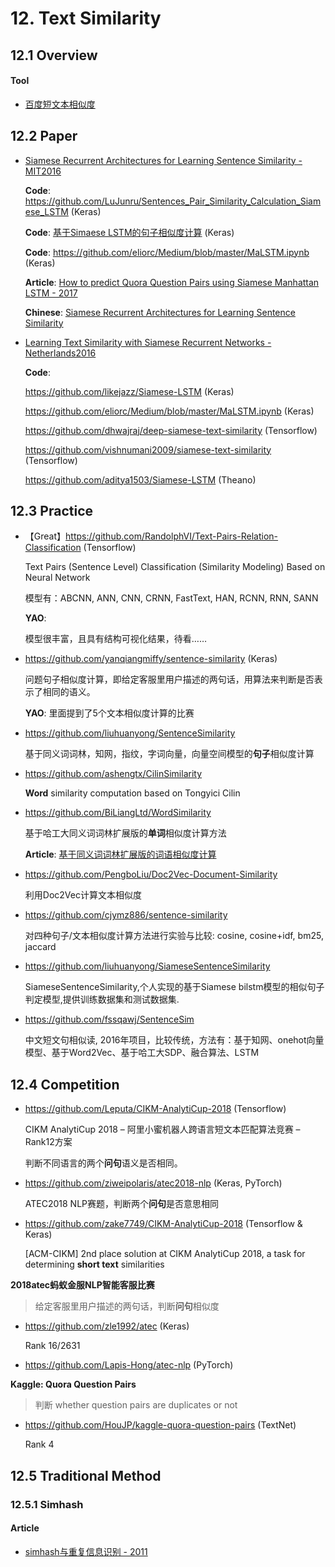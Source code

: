 

# 12. Text Similarity

## 12.1 Overview

#### Tool

- [百度短文本相似度](http://ai.baidu.com/tech/nlp/simnet)


## 12.2 Paper

- [Siamese Recurrent Architectures for Learning Sentence Similarity - MIT2016](https://www.mit.edu/~jonasm/info/MuellerThyagarajan_AAAI16.pdf)

    **Code**: <https://github.com/LuJunru/Sentences_Pair_Similarity_Calculation_Siamese_LSTM> (Keras)

    **Code**: [基于Simaese LSTM的句子相似度计算](https://blog.csdn.net/android_ruben/article/details/78427068) (Keras)

    **Code**: <https://github.com/eliorc/Medium/blob/master/MaLSTM.ipynb> (Keras)

    **Article**: [How to predict Quora Question Pairs using Siamese Manhattan LSTM - 2017](https://medium.com/mlreview/implementing-malstm-on-kaggles-quora-question-pairs-competition-8b31b0b16a07)

    **Chinese**: [Siamese Recurrent Architectures for Learning Sentence Similarity](https://www.jianshu.com/p/f3d0d94a4913?utm_campaign)

- [Learning Text Similarity with Siamese Recurrent Networks - Netherlands2016](http://www.aclweb.org/anthology/W16-16)

    **Code**: 
    
    <https://github.com/likejazz/Siamese-LSTM> (Keras)

    <https://github.com/eliorc/Medium/blob/master/MaLSTM.ipynb> (Keras)

    <https://github.com/dhwajraj/deep-siamese-text-similarity> (Tensorflow)

    <https://github.com/vishnumani2009/siamese-text-similarity> (Tensorflow)

    <https://github.com/aditya1503/Siamese-LSTM> (Theano)


## 12.3 Practice

- 【Great】<https://github.com/RandolphVI/Text-Pairs-Relation-Classification> (Tensorflow)

    Text Pairs (Sentence Level) Classification (Similarity Modeling) Based on Neural Network

    模型有：ABCNN, ANN, CNN, CRNN, FastText, HAN, RCNN, RNN, SANN

    **YAO**:

    模型很丰富，且具有结构可视化结果，待看……

- <https://github.com/yanqiangmiffy/sentence-similarity> (Keras)

    问题句子相似度计算，即给定客服里用户描述的两句话，用算法来判断是否表示了相同的语义。

    **YAO**: 里面提到了5个文本相似度计算的比赛

- <https://github.com/liuhuanyong/SentenceSimilarity>

    基于同义词词林，知网，指纹，字词向量，向量空间模型的**句子**相似度计算

- <https://github.com/ashengtx/CilinSimilarity>

    **Word** similarity computation based on Tongyici Cilin

- <https://github.com/BiLiangLtd/WordSimilarity>

    基于哈工大同义词词林扩展版的**单词**相似度计算方法

    **Article**: [基于同义词词林扩展版的词语相似度计算](http://codepub.cn/2015/08/04/Based-on-the-extended-version-of-synonyms-Cilin-word-similarity-computing/)

- <https://github.com/PengboLiu/Doc2Vec-Document-Similarity>

    利用Doc2Vec计算文本相似度

- <https://github.com/cjymz886/sentence-similarity>

    对四种句子/文本相似度计算方法进行实验与比较: cosine, cosine+idf, bm25, jaccard

- <https://github.com/liuhuanyong/SiameseSentenceSimilarity>

    SiameseSentenceSimilarity,个人实现的基于Siamese bilstm模型的相似句子判定模型,提供训练数据集和测试数据集.

- <https://github.com/fssqawj/SentenceSim>

    中文短文句相似读, 2016年项目，比较传统，方法有：基于知网、onehot向量模型、基于Word2Vec、基于哈工大SDP、融合算法、LSTM


## 12.4 Competition

- <https://github.com/Leputa/CIKM-AnalytiCup-2018> (Tensorflow)

    CIKM AnalytiCup 2018 – 阿里小蜜机器人跨语言短文本匹配算法竞赛 – Rank12方案

    判断不同语言的两个**问句**语义是否相同。

- <https://github.com/ziweipolaris/atec2018-nlp> (Keras, PyTorch)

    ATEC2018 NLP赛题，判断两个**问句**是否意思相同

- <https://github.com/zake7749/CIKM-AnalytiCup-2018> (Tensorflow & Keras)

    [ACM-CIKM] 2nd place solution at CIKM AnalytiCup 2018, a task for determining **short text** similarities


**2018atec蚂蚁金服NLP智能客服比赛**

> 给定客服里用户描述的两句话，判断**问句**相似度

- <https://github.com/zle1992/atec> (Keras)

    Rank 16/2631

- <https://github.com/Lapis-Hong/atec-nlp> (PyTorch)


**Kaggle: Quora Question Pairs**

> 判断 whether question pairs are duplicates or not

- <https://github.com/HouJP/kaggle-quora-question-pairs> (TextNet)

    Rank 4


## 12.5 Traditional Method

### 12.5.1 Simhash

#### Article

- [simhash与重复信息识别 - 2011](https://grunt1223.iteye.com/blog/964564simhash与重复信息识别)